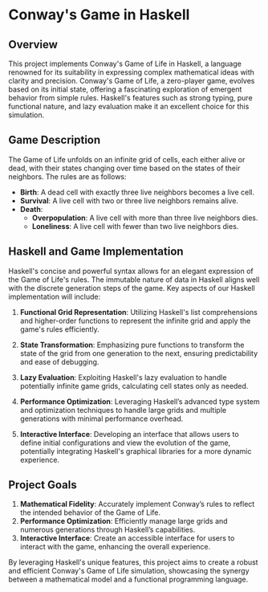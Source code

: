 # Conway's Game in Haskell

## Overview
This project implements Conway's Game of Life in Haskell, a language renowned for its suitability in expressing complex mathematical ideas with clarity and precision. Conway's Game of Life, a zero-player game, evolves based on its initial state, offering a fascinating exploration of emergent behavior from simple rules. Haskell's features such as strong typing, pure functional nature, and lazy evaluation make it an excellent choice for this simulation.

## Game Description
The Game of Life unfolds on an infinite grid of cells, each either alive or dead, with their states changing over time based on the states of their neighbors. The rules are as follows:
- **Birth**: A dead cell with exactly three live neighbors becomes a live cell.
- **Survival**: A live cell with two or three live neighbors remains alive.
- **Death**:
  - **Overpopulation**: A live cell with more than three live neighbors dies.
  - **Loneliness**: A live cell with fewer than two live neighbors dies.

## Haskell and Game Implementation
Haskell's concise and powerful syntax allows for an elegant expression of the Game of Life's rules. The immutable nature of data in Haskell aligns well with the discrete generation steps of the game. Key aspects of our Haskell implementation will include:

1. **Functional Grid Representation**: Utilizing Haskell's list comprehensions and higher-order functions to represent the infinite grid and apply the game's rules efficiently.

2. **State Transformation**: Emphasizing pure functions to transform the state of the grid from one generation to the next, ensuring predictability and ease of debugging.

3. **Lazy Evaluation**: Exploiting Haskell's lazy evaluation to handle potentially infinite game grids, calculating cell states only as needed.

4. **Performance Optimization**: Leveraging Haskell’s advanced type system and optimization techniques to handle large grids and multiple generations with minimal performance overhead.

5. **Interactive Interface**: Developing an interface that allows users to define initial configurations and view the evolution of the game, potentially integrating Haskell's graphical libraries for a more dynamic experience.

## Project Goals
1. **Mathematical Fidelity**: Accurately implement Conway’s rules to reflect the intended behavior of the Game of Life.
2. **Performance Optimization**: Efficiently manage large grids and numerous generations through Haskell’s capabilities.
3. **Interactive Interface**: Create an accessible interface for users to interact with the game, enhancing the overall experience.

By leveraging Haskell's unique features, this project aims to create a robust and efficient Conway's Game of Life simulation, showcasing the synergy between a mathematical model and a functional programming language.
